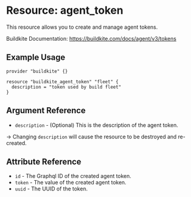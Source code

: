 # Resource: agent_token

This resource allows you to create and manage agent tokens.

Buildkite Documentation: https://buildkite.com/docs/agent/v3/tokens

## Example Usage

```hcl
provider "buildkite" {}

resource "buildkite_agent_token" "fleet" {
  description = "token used by build fleet"
}
```

## Argument Reference

* `description` - (Optional) This is the description of the agent token.

-> Changing `description` will cause the resource to be destroyed and re-created.

## Attribute Reference

* `id` - The Graphql ID of the created agent token.
* `token` - The value of the created agent token.
* `uuid` - The UUID of the token.

